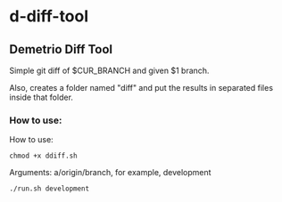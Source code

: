 # d-diff-tool

## Demetrio Diff Tool

Simple git diff of $CUR_BRANCH and given $1 branch.

Also, creates a folder named "diff" and put the results in separated files inside that folder.

### How to use:

How to use:

```chmod +x ddiff.sh```

Arguments: a/origin/branch, for example, development

```./run.sh development```
